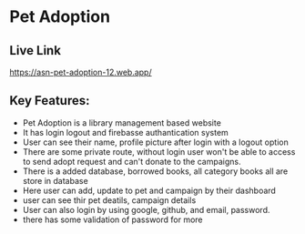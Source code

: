 

# Pet Adoption


## Live Link

https://asn-pet-adoption-12.web.app/


## Key Features:

- Pet Adoption is a library management based website
- It has login logout and firebasse authantication system
- User can see their name, profile picture after login with a logout option
- There are some private route, without login user won't be able to access to send adopt request and can't donate to the campaigns.
- There is a added database, borrowed books, all category books all are store in database
- Here user can add, update to pet and campaign by their dashboard 
- user can see thir pet deatils, campaign details 
- User can also login by using google, github, and email, password.
- there has some validation of password for more
